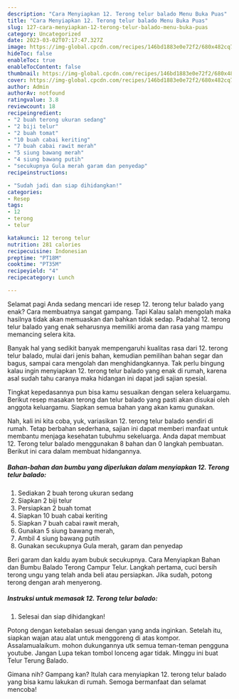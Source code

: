 ```yaml
---
description: "Cara Menyiapkan 12. Terong telur balado Menu Buka Puas"
title: "Cara Menyiapkan 12. Terong telur balado Menu Buka Puas"
slug: 127-cara-menyiapkan-12-terong-telur-balado-menu-buka-puas
category: Uncategorized
date: 2023-03-02T07:17:47.327Z
image: https://img-global.cpcdn.com/recipes/146bd1883e0e72f2/680x482cq70/12-terong-telur-balado-foto-resep-utama.jpg
hideToc: false
enableToc: true
enableTocContent: false
thumbnail: https://img-global.cpcdn.com/recipes/146bd1883e0e72f2/680x482cq70/12-terong-telur-balado-foto-resep-utama.jpg
cover: https://img-global.cpcdn.com/recipes/146bd1883e0e72f2/680x482cq70/12-terong-telur-balado-foto-resep-utama.jpg
author: Admin
authorAv: notfound
ratingvalue: 3.8
reviewcount: 18
recipeingredient:
- "2 buah terong ukuran sedang"
- "2 biji telur"
- "2 buah tomat"
- "10 buah cabai keriting"
- "7 buah cabai rawit merah"
- "5 siung bawang merah"
- "4 siung bawang putih"
- "secukupnya Gula merah garam dan penyedap"
recipeinstructions:

- "Sudah jadi dan siap dihidangkan!"
categories:
- Resep
tags:
- 12
- terong
- telur

katakunci: 12 terong telur 
nutrition: 281 calories
recipecuisine: Indonesian
preptime: "PT18M"
cooktime: "PT35M"
recipeyield: "4"
recipecategory: Lunch

---
```



Selamat pagi Anda sedang mencari ide resep 12. terong telur balado yang enak? Cara membuatnya sangat gampang. Tapi Kalau salah mengolah maka hasilnya tidak akan memuaskan dan bahkan tidak sedap. Padahal 12. terong telur balado yang enak seharusnya memiliki aroma dan rasa yang mampu memancing selera kita.


Banyak hal yang sedikit banyak mempengaruhi kualitas rasa dari 12. terong telur balado, mulai dari jenis bahan, kemudian pemilihan bahan segar dan bagus, sampai cara mengolah dan menghidangkannya. Tak perlu bingung kalau ingin menyiapkan 12. terong telur balado yang enak di rumah, karena asal sudah tahu caranya maka hidangan ini dapat jadi sajian spesial.

Tingkat kepedasannya pun bisa kamu sesuaikan dengan selera keluargamu. Berikut resep masakan terong dan telur balado yang pasti akan disukai oleh anggota keluargamu. Siapkan semua bahan yang akan kamu gunakan.


Nah, kali ini kita coba, yuk, variasikan 12. terong telur balado sendiri di rumah. Tetap berbahan sederhana, sajian ini dapat memberi manfaat untuk membantu menjaga kesehatan tubuhmu sekeluarga. Anda dapat membuat 12. Terong telur balado menggunakan 8 bahan dan 0 langkah pembuatan. Berikut ini cara dalam membuat hidangannya.

<!--inarticleads1-->

##### Bahan-bahan dan bumbu yang diperlukan dalam menyiapkan 12. Terong telur balado:

1. Sediakan 2 buah terong ukuran sedang
1. Siapkan 2 biji telur
1. Persiapkan 2 buah tomat
1. Siapkan 10 buah cabai keriting
1. Siapkan 7 buah cabai rawit merah,
1. Gunakan 5 siung bawang merah,
1. Ambil 4 siung bawang putih
1. Gunakan secukupnya Gula merah, garam dan penyedap


Beri garam dan kaldu ayam bubuk secukupnya. Cara Menyiapkan Bahan dan Bumbu Balado Terong Campur Telur. Langkah pertama, cuci bersih terong ungu yang telah anda beli atau persiapkan. Jika sudah, potong terong dengan arah menyerong. 

<!--inarticleads2-->

##### Instruksi untuk memasak 12. Terong telur balado:


1. Selesai dan siap dihidangkan!

Potong dengan ketebalan sesuai dengan yang anda inginkan. Setelah itu, siapkan wajan atau alat untuk menggoreng di atas kompor. Assalamualaikum. mohon dukungannya utk semua teman-teman pengguna youtube. Jangan Lupa tekan tombol lonceng agar tidak. Minggu ini buat Telur Terung Balado. 

Gimana nih? Gampang kan? Itulah cara menyiapkan 12. terong telur balado yang bisa kamu lakukan di rumah. Semoga bermanfaat dan selamat mencoba!
